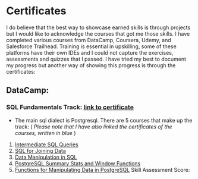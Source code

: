 # Certificates
I do believe that the best way to showcase earned skills is through projects but I would like to acknowledge the courses that got me those skills. I have completed various courses from DataCamp, Coursera, Udemy, and Salesforce Trailhead. Training is essential in upskilling, some of these platforms have their own IDEs and I could not capture the exercises, assessments and quizzes that I passed. I have tried my best to document my progress but another way of showing this progress is through the certificates:

## DataCamp:
  ### SQL Fundamentals Track: [link to certificate](https://www.datacamp.com/statement-of-accomplishment/track/bf592fc703fae47f06986e7d24c4344f57a3d66e)
  - The main sql dialect is Postgresql. There are 5 courses that make up the track: (<i> Please note that I have also linked the certificates of the courses, written in blue </i>)
1. [Intermediate SQL Queries](https://www.datacamp.com/statement-of-accomplishment/course/5989435ee6af6e4089dded290a7dd17e4c271d2b)
2. [SQL for Joining Data](https://www.datacamp.com/statement-of-accomplishment/course/38062052a1ed75e0278a819780eb509c2e4b9e5d)
3. [Data Manipulation in SQL](https://www.datacamp.com/statement-of-accomplishment/course/740d8b4fd15f555283551ea205628aa14a0d2cd1)
4. [PostgreSQL Summary Stats and Window Functions](https://www.datacamp.com/statement-of-accomplishment/course/54e566d02681e262ca02b5459e1c7203093d7669)
5. [Functions for Manipulating Data in PostgreSQL](https://www.datacamp.com/statement-of-accomplishment/course/214b6e89599503db2fe355b588614a13e710a89a)
Skill Assessment Score:

